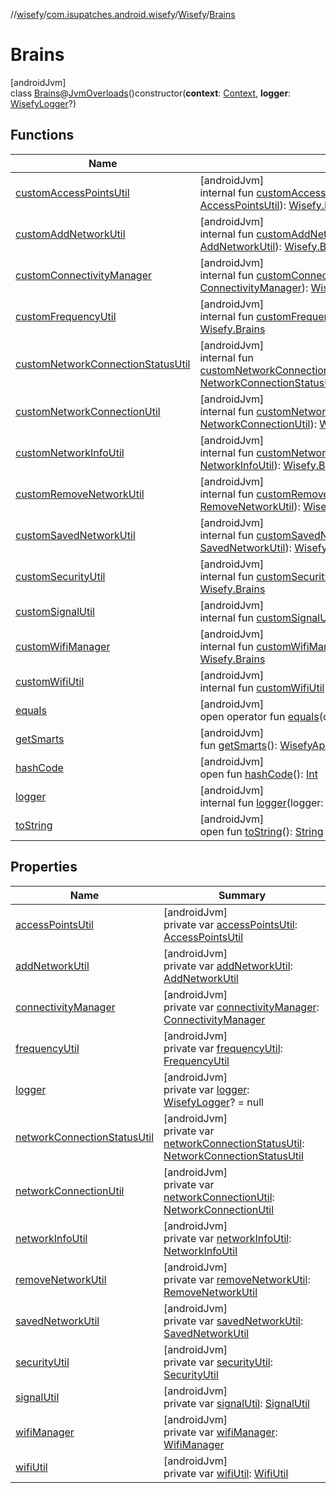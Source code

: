 //[wisefy](../../../../index.md)/[com.isupatches.android.wisefy](../../index.md)/[Wisefy](../index.md)/[Brains](index.md)

# Brains

[androidJvm]\
class [Brains](index.md)@[JvmOverloads](https://kotlinlang.org/api/latest/jvm/stdlib/kotlin.jvm/-jvm-overloads/index.html)()constructor(**context**: [Context](https://developer.android.com/reference/kotlin/android/content/Context.html), **logger**: [WisefyLogger](../../../com.isupatches.android.wisefy.shared.logging/-wisefy-logger/index.md)?)

## Functions

| Name | Summary |
|---|---|
| [customAccessPointsUtil](custom-access-points-util.md) | [androidJvm]<br>internal fun [customAccessPointsUtil](custom-access-points-util.md)(accessPointsUtil: [AccessPointsUtil](../../../com.isupatches.android.wisefy.accesspoints/-access-points-util/index.md)): [Wisefy.Brains](index.md) |
| [customAddNetworkUtil](custom-add-network-util.md) | [androidJvm]<br>internal fun [customAddNetworkUtil](custom-add-network-util.md)(addNetworkUtil: [AddNetworkUtil](../../../com.isupatches.android.wisefy.addnetwork/-add-network-util/index.md)): [Wisefy.Brains](index.md) |
| [customConnectivityManager](custom-connectivity-manager.md) | [androidJvm]<br>internal fun [customConnectivityManager](custom-connectivity-manager.md)(connectivityManager: [ConnectivityManager](https://developer.android.com/reference/kotlin/android/net/ConnectivityManager.html)): [Wisefy.Brains](index.md) |
| [customFrequencyUtil](custom-frequency-util.md) | [androidJvm]<br>internal fun [customFrequencyUtil](custom-frequency-util.md)(frequencyUtil: [FrequencyUtil](../../../com.isupatches.android.wisefy.frequency/-frequency-util/index.md)): [Wisefy.Brains](index.md) |
| [customNetworkConnectionStatusUtil](custom-network-connection-status-util.md) | [androidJvm]<br>internal fun [customNetworkConnectionStatusUtil](custom-network-connection-status-util.md)(networkConnectionStatusUtil: [NetworkConnectionStatusUtil](../../../com.isupatches.android.wisefy.networkconnectionstatus/-network-connection-status-util/index.md)): [Wisefy.Brains](index.md) |
| [customNetworkConnectionUtil](custom-network-connection-util.md) | [androidJvm]<br>internal fun [customNetworkConnectionUtil](custom-network-connection-util.md)(networkConnectionUtil: [NetworkConnectionUtil](../../../com.isupatches.android.wisefy.networkconnection/-network-connection-util/index.md)): [Wisefy.Brains](index.md) |
| [customNetworkInfoUtil](custom-network-info-util.md) | [androidJvm]<br>internal fun [customNetworkInfoUtil](custom-network-info-util.md)(networkInfoUtil: [NetworkInfoUtil](../../../com.isupatches.android.wisefy.networkinfo/-network-info-util/index.md)): [Wisefy.Brains](index.md) |
| [customRemoveNetworkUtil](custom-remove-network-util.md) | [androidJvm]<br>internal fun [customRemoveNetworkUtil](custom-remove-network-util.md)(removeNetworkUtil: [RemoveNetworkUtil](../../../com.isupatches.android.wisefy.removenetwork/-remove-network-util/index.md)): [Wisefy.Brains](index.md) |
| [customSavedNetworkUtil](custom-saved-network-util.md) | [androidJvm]<br>internal fun [customSavedNetworkUtil](custom-saved-network-util.md)(savedNetworkUtil: [SavedNetworkUtil](../../../com.isupatches.android.wisefy.savednetworks/-saved-network-util/index.md)): [Wisefy.Brains](index.md) |
| [customSecurityUtil](custom-security-util.md) | [androidJvm]<br>internal fun [customSecurityUtil](custom-security-util.md)(securityUtil: [SecurityUtil](../../../com.isupatches.android.wisefy.security/-security-util/index.md)): [Wisefy.Brains](index.md) |
| [customSignalUtil](custom-signal-util.md) | [androidJvm]<br>internal fun [customSignalUtil](custom-signal-util.md)(signalUtil: [SignalUtil](../../../com.isupatches.android.wisefy.signal/-signal-util/index.md)): [Wisefy.Brains](index.md) |
| [customWifiManager](custom-wifi-manager.md) | [androidJvm]<br>internal fun [customWifiManager](custom-wifi-manager.md)(wifiManager: [WifiManager](https://developer.android.com/reference/kotlin/android/net/wifi/WifiManager.html)): [Wisefy.Brains](index.md) |
| [customWifiUtil](custom-wifi-util.md) | [androidJvm]<br>internal fun [customWifiUtil](custom-wifi-util.md)(wifiUtil: [WifiUtil](../../../com.isupatches.android.wisefy.wifi/-wifi-util/index.md)): [Wisefy.Brains](index.md) |
| [equals](../../../com.isupatches.android.wisefy.wifi.delegates/-legacy-wifi-delegate/index.md#585090901%2FFunctions%2F1622544596) | [androidJvm]<br>open operator fun [equals](../../../com.isupatches.android.wisefy.wifi.delegates/-legacy-wifi-delegate/index.md#585090901%2FFunctions%2F1622544596)(other: [Any](https://kotlinlang.org/api/latest/jvm/stdlib/kotlin/-any/index.html)?): [Boolean](https://kotlinlang.org/api/latest/jvm/stdlib/kotlin/-boolean/index.html) |
| [getSmarts](get-smarts.md) | [androidJvm]<br>fun [getSmarts](get-smarts.md)(): [WisefyApi](../../-wisefy-api/index.md) |
| [hashCode](../../../com.isupatches.android.wisefy.wifi.delegates/-legacy-wifi-delegate/index.md#1794629105%2FFunctions%2F1622544596) | [androidJvm]<br>open fun [hashCode](../../../com.isupatches.android.wisefy.wifi.delegates/-legacy-wifi-delegate/index.md#1794629105%2FFunctions%2F1622544596)(): [Int](https://kotlinlang.org/api/latest/jvm/stdlib/kotlin/-int/index.html) |
| [logger](logger.md) | [androidJvm]<br>internal fun [logger](logger.md)(logger: [WisefyLogger](../../../com.isupatches.android.wisefy.shared.logging/-wisefy-logger/index.md)): [Wisefy.Brains](index.md) |
| [toString](../../../com.isupatches.android.wisefy.wifi.delegates/-legacy-wifi-delegate/index.md#1616463040%2FFunctions%2F1622544596) | [androidJvm]<br>open fun [toString](../../../com.isupatches.android.wisefy.wifi.delegates/-legacy-wifi-delegate/index.md#1616463040%2FFunctions%2F1622544596)(): [String](https://kotlinlang.org/api/latest/jvm/stdlib/kotlin/-string/index.html) |

## Properties

| Name | Summary |
|---|---|
| [accessPointsUtil](access-points-util.md) | [androidJvm]<br>private var [accessPointsUtil](access-points-util.md): [AccessPointsUtil](../../../com.isupatches.android.wisefy.accesspoints/-access-points-util/index.md) |
| [addNetworkUtil](add-network-util.md) | [androidJvm]<br>private var [addNetworkUtil](add-network-util.md): [AddNetworkUtil](../../../com.isupatches.android.wisefy.addnetwork/-add-network-util/index.md) |
| [connectivityManager](connectivity-manager.md) | [androidJvm]<br>private var [connectivityManager](connectivity-manager.md): [ConnectivityManager](https://developer.android.com/reference/kotlin/android/net/ConnectivityManager.html) |
| [frequencyUtil](frequency-util.md) | [androidJvm]<br>private var [frequencyUtil](frequency-util.md): [FrequencyUtil](../../../com.isupatches.android.wisefy.frequency/-frequency-util/index.md) |
| [logger](logger.md) | [androidJvm]<br>private var [logger](logger.md): [WisefyLogger](../../../com.isupatches.android.wisefy.shared.logging/-wisefy-logger/index.md)? = null |
| [networkConnectionStatusUtil](network-connection-status-util.md) | [androidJvm]<br>private var [networkConnectionStatusUtil](network-connection-status-util.md): [NetworkConnectionStatusUtil](../../../com.isupatches.android.wisefy.networkconnectionstatus/-network-connection-status-util/index.md) |
| [networkConnectionUtil](network-connection-util.md) | [androidJvm]<br>private var [networkConnectionUtil](network-connection-util.md): [NetworkConnectionUtil](../../../com.isupatches.android.wisefy.networkconnection/-network-connection-util/index.md) |
| [networkInfoUtil](network-info-util.md) | [androidJvm]<br>private var [networkInfoUtil](network-info-util.md): [NetworkInfoUtil](../../../com.isupatches.android.wisefy.networkinfo/-network-info-util/index.md) |
| [removeNetworkUtil](remove-network-util.md) | [androidJvm]<br>private var [removeNetworkUtil](remove-network-util.md): [RemoveNetworkUtil](../../../com.isupatches.android.wisefy.removenetwork/-remove-network-util/index.md) |
| [savedNetworkUtil](saved-network-util.md) | [androidJvm]<br>private var [savedNetworkUtil](saved-network-util.md): [SavedNetworkUtil](../../../com.isupatches.android.wisefy.savednetworks/-saved-network-util/index.md) |
| [securityUtil](security-util.md) | [androidJvm]<br>private var [securityUtil](security-util.md): [SecurityUtil](../../../com.isupatches.android.wisefy.security/-security-util/index.md) |
| [signalUtil](signal-util.md) | [androidJvm]<br>private var [signalUtil](signal-util.md): [SignalUtil](../../../com.isupatches.android.wisefy.signal/-signal-util/index.md) |
| [wifiManager](wifi-manager.md) | [androidJvm]<br>private var [wifiManager](wifi-manager.md): [WifiManager](https://developer.android.com/reference/kotlin/android/net/wifi/WifiManager.html) |
| [wifiUtil](wifi-util.md) | [androidJvm]<br>private var [wifiUtil](wifi-util.md): [WifiUtil](../../../com.isupatches.android.wisefy.wifi/-wifi-util/index.md) |
